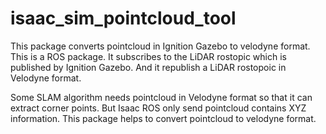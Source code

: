 # isaac_sim_pointcloud_tool

This package converts pointcloud in Ignition Gazebo to velodyne format. This is a ROS package. It subscribes to the LiDAR rostopic which is published by Ignition Gazebo. And it republish a LiDAR rostopoic in Velodyne format.

Some SLAM algorithm needs pointcloud in Velodyne format so that it can extract corner points. But Isaac ROS only send pointcloud contains XYZ information. This package helps to convert pointcloud to velodyne format.
